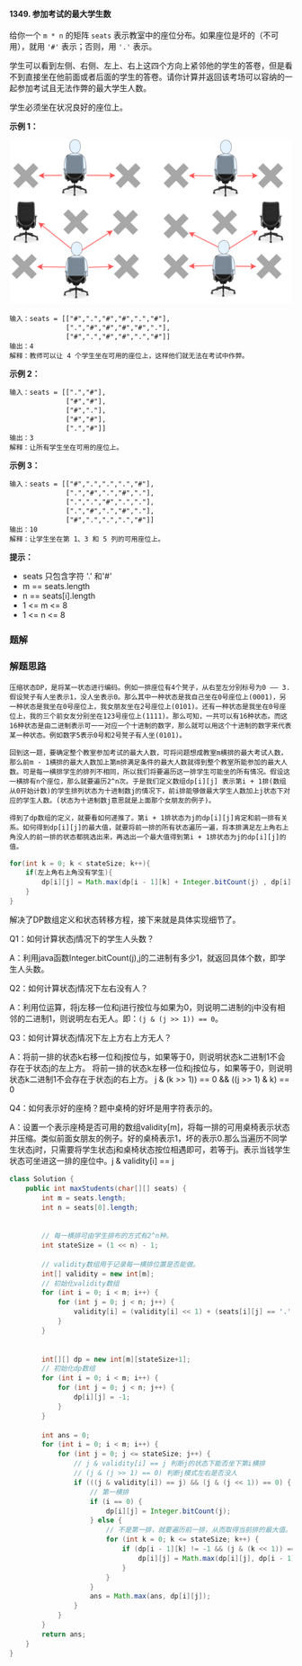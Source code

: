 #### 1349. 参加考试的最大学生数

给你一个 `m * n` 的矩阵 `seats` 表示教室中的座位分布。如果座位是坏的（不可用），就用 `'#'` 表示；否则，用 `'.'` 表示。

学生可以看到左侧、右侧、左上、右上这四个方向上紧邻他的学生的答卷，但是看不到直接坐在他前面或者后面的学生的答卷。请你计算并返回该考场可以容纳的一起参加考试且无法作弊的最大学生人数。

学生必须坐在状况良好的座位上。

**示例 1：**

![img](./images/参加考试的最大学生数/1.jpg)

```shell
输入：seats = [["#",".","#","#",".","#"],
              [".","#","#","#","#","."],
              ["#",".","#","#",".","#"]]
输出：4
解释：教师可以让 4 个学生坐在可用的座位上，这样他们就无法在考试中作弊。 
```

**示例 2：**

```shell
输入：seats = [[".","#"],
              ["#","#"],
              ["#","."],
              ["#","#"],
              [".","#"]]
输出：3
解释：让所有学生坐在可用的座位上。
```

**示例 3：**

```shell
输入：seats = [["#",".",".",".","#"],
              [".","#",".","#","."],
              [".",".","#",".","."],
              [".","#",".","#","."],
              ["#",".",".",".","#"]]
输出：10
解释：让学生坐在第 1、3 和 5 列的可用座位上。
```

**提示：**

* seats 只包含字符 '.' 和'#'
* m == seats.length
* n == seats[i].length
* 1 <= m <= 8
* 1 <= n <= 8

### 题解

### 解题思路

`压缩状态DP，是将某一状态进行编码。例如一排座位有4个凳子，从右至左分别标号为0 —— 3.假设凳子有人坐表示1，没人坐表示0。那么其中一种状态是我自己坐在0号座位上(0001)，另一种状态是我坐在0号座位上，我女朋友坐在2号座位上(0101)。还有一种状态是我坐在0号座位上，我的三个前女友分别坐在123号座位上(1111)。那么可知，一共可以有16种状态。而这16种状态是由二进制表示可一一对应一个十进制的数字，那么就可以用这个十进制的数字来代表某一种状态。例如数字5表示0号和2号凳子有人坐(0101)。`

`回到这一题，要确定整个教室参加考试的最大人数，可将问题想成教室m横排的最大考试人数，那么前m - 1横排的最大人数加上第m排满足条件的最大人数就得到整个教室所能参加的最大人数。可是每一横排学生的排列不相同，所以我们将要遍历这一排学生可能坐的所有情况。假设这一横排有n个座位，那么就要遍历2^n次。于是我们定义数组dp[i][j] 表示第i + 1排(数组从0开始计数)的学生排列状态为十进制数j的情况下，前i排能够做最大学生人数加上j状态下对应的学生人数。(状态为十进制数j意思就是上面那个女朋友的例子)。`

`得到了dp数组的定义，就要看如何递推了。第i + 1排状态为j的dp[i][j]肯定和前一排有关系。如何得到dp[i][j]的最大值，就要将前一排的所有状态遍历一遍，将本排满足左上角右上角没人的前一排的状态都挑选出来，再选出一个最大值得到第i + 1排状态为j的dp[i][j]的值。`

```java
for(int k = 0; k < stateSize; k++){
    if(左上角右上角没有学生){
        dp[i][j] = Math.max(dp[i - 1][k] + Integer.bitCount(j) , dp[i][j]);
    }
}
```

解决了DP数组定义和状态转移方程，接下来就是具体实现细节了。

Q1：如何计算状态j情况下的学生人头数？

A：利用java函数Integer.bitCount(j),j的二进制有多少1，就返回具体个数，即学生人头数。

Q2：如何计算状态j情况下左右没有人？

A：利用位运算，将j左移一位和j进行按位与如果为0，则说明二进制的j中没有相邻的二进制1，则说明左右无人。即：`(j & (j >> 1)) == 0`。

Q3：如何计算状态j情况下左上方右上方无人？

A：将前一排的状态k右移一位和j按位与，如果等于0，则说明状态k二进制1不会存在于状态j的左上方。
将前一排的状态k左移一位和j按位与，如果等于0，则说明状态k二进制1不会存在于状态j的右上方。
j & (k >> 1)) == 0 && ((j >> 1) & k) == 0

Q4：如何表示好的座椅？题中桌椅的好坏是用字符表示的。

A：设置一个表示座椅是否可用的数组validity[m]，将每一排的可用桌椅表示状态并压缩。类似前面女朋友的例子。好的桌椅表示1，坏的表示0.那么当遍历不同学生状态j时，只需要将学生状态j和桌椅状态按位相遇即可，若等于j。表示当钱学生状态可坐进这一排的座位中。j & validity[i] == j

```java
class Solution {
    public int maxStudents(char[][] seats) {
        int m = seats.length;
        int n = seats[0].length;


        // 每一横排可由学生排布的方式有2^n种。
        int stateSize = (1 << n) - 1;

        // validity数组用于记录每一横排位置是否能做。
        int[] validity = new int[m];
        // 初始化validity数组
        for (int i = 0; i < m; i++) {
            for (int j = 0; j < n; j++) {
                validity[i] = (validity[i] << 1) + (seats[i][j] == '.' ? 1 : 0);
            }
        }


        int[][] dp = new int[m][stateSize+1];
        // 初始化dp数组
        for (int i = 0; i < m; i++) {
            for (int j = 0; j < n; j++) {
                dp[i][j] = -1;
            }
        }

        int ans = 0;
        for (int i = 0; i < m; i++) {
            for (int j = 0; j <= stateSize; j++) {
                // j & validity[i] == j 判断j的状态下能否坐下第i横排
                // (j & (j >> 1) == 0) 判断j模式左右是否没人
                if (((j & validity[i]) == j) && (j & (j << 1)) == 0) {
                    // 第一横排
                    if (i == 0) {
                        dp[i][j] = Integer.bitCount(j);
                    } else {
                        // 不是第一排，就要遍历前一排，从而取得当前排的最大值。
                        for (int k = 0; k <= stateSize; k++) {
                            if (dp[i - 1][k] != -1 && (j & (k << 1)) == 0 && (j & (k >> 1)) == 0) {
                                dp[i][j] = Math.max(dp[i][j], dp[i - 1][k] + Integer.bitCount(j));
                            }
                        }
                    }
                    ans = Math.max(ans, dp[i][j]);
                }
            }
        }
        return ans;
    }
}
```

